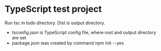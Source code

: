 # TypeScript test project

Run tsc in todo directory. Dist is output directory.

* tsconfig.json is TypeScript config file, where root and output directory are set
* package.json was created by command npm init --yes

